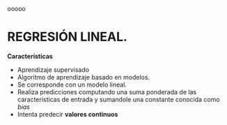 ooooo

# REGRESIÓN LINEAL.

**Características**

* Aprendizaje supervisado
* Algoritmo de aprendizaje basado en modelos.
* Se corresponde con un modelo lineal.
* Realiza predicciones computando una suma ponderada de las características de entrada y sumandole una constante conocida como *bias*
* Intenta predecir **valores continuos**
